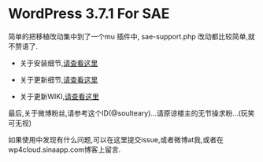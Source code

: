 WordPress 3.7.1 For SAE 
=================

简单的把移植改动集中到了一个mu 插件中, sae-support.php 
改动都比较简单,就不赘语了.

- 关于安装细节,[请查看这里](http://wp4cloud.sinaapp.com/2013/10/31/how-to-updates-your-wp-to-3-7-1.html)

- 关于更新细节,[请查看这里](http://wp4cloud.sinaapp.com/2013/10/31/wordpress-3-7-1-for-sae-v1031.html)

- 关于更新WIKI,[请查看这里](https://github.com/soulteary/wordpress-for-sae/wiki/WordPress-3.7.1-For-SAE-%E4%BF%AE%E6%94%B9%E8%AE%B0%E5%BD%95)


最后,关于微博粉丝,请参考这个ID(@soulteary)...请原谅楼主的无节操求粉...(玩笑可无视)

如果使用中发现有什么问题,可以在这里提交issue,或者微博at我,或者在wp4cloud.sinaapp.com博客上留言.
